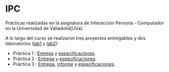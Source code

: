 # IPC

Prácticas realizadas en la asignatura de Interacción Persona - Computador en la Universidad de Valladolid(UVa).

A lo largo del curso se realizaron tres proyectos entregables y dos laboratorios ([lab1](lab1ipc_chaveintegarciamiguel) y [lab2](https://github.com/miguelchaveinte/IPC/tree/main/lab2ipc_chaveintegarciamiguel/Microondas)):

- Práctica 1 : [Entrega](entrega1-termostato/entrega1-termostato/) y [especificaciones](IPC_2020_2021_Practica1.pdf).
- Práctica 2 : [Entrega](https://github.com/miguelchaveinte/IPC/tree/main/entrega2-grupo16/entrega2-grupo16) y [especificaciones](IPC_2020_2021_Practica2.pdf).
- Práctica 3 : [Entrega](proyecto_grupo16_oracity.bmpr), [informe](informe_practica3_grupo16.pdf) y [especificaciones](IPC_2020_2021_Practica3.pdf).
